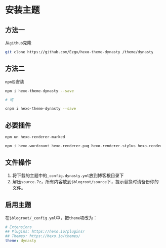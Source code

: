 # 安装主题

## 方法一

从`github`克隆

```bash
git clone https://github.com/Ezgx/hexo-theme-dynasty /theme/dynasty
```

## 方法二

`npm包`安装

```bash
npm i hexo-theme-dynasty --save

# 或

cnpm i hexo-theme-dynasty --save
```

## 必要插件

```bash
npm un hexo-renderer-marked
```

```bash
npm i hexo-wordcount hexo-renderer-pug hexo-renderer-stylus hexo-renderer-kramed hexo-generator-search --save
```

## 文件操作

1. 将下载的主题中的`_config.dynasty.yml`放到博客根目录下
2. 解压`source.7z`，所有内容放到`$blogroot/source`下，提示替换时请备份你的文件。

## 启用主题

在`$blogroot/_config.yml`中，把`theme`项改为：
```yml
# Extensions
## Plugins: https://hexo.io/plugins/
## Themes: https://hexo.io/themes/
theme: dynasty
```